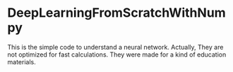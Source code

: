 # DeepLearningFromScratchWithNumpy

This is the simple code to understand a neural network.
Actually, They are not optimized for fast calculations.
They were made for a kind of education materials.

